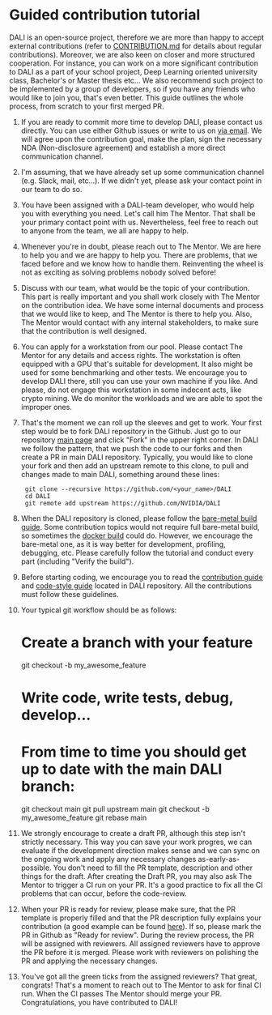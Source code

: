 # Guided contribution tutorial

DALI is an open-source project, therefore we are more than happy to accept external contributions (refer to [CONTRIBUTION.md](https://github.com/NVIDIA/DALI/blob/main/CONTRIBUTING.md) for details about regular contributions). Moreover, we are also keen on closer and more structured cooperation. For instance, you can work on a more significant contribution to DALI as a part of your school project, Deep Learning oriented university class, Bachelor's or Master thesis etc... We also recommend such project to be implemented by a group of developers, so if you have any friends who would like to join you, that's even better. This guide outlines the whole process, from scratch to your first merged PR.

1. If you are ready to commit more time to develop DALI, please contact us directly. You can use either Github issues or write to us on [via email](mailto:dali-team@nvidia.com). We will agree upon the contribution goal, make the plan, sign the necessary NDA (Non-disclosure agreement) and establish a more direct communication channel.
1. I'm assuming, that we have already set up some communication channel (e.g. Slack, mail, etc…). If we didn't yet, please ask your contact point in our team to do so.
1. You have been assigned with a DALI-team developer, who would help you with everything you need. Let's call him The Mentor. That shall be your primary contact point with us. Nevertheless, feel free to reach out to anyone from the team, we all are happy to help.
1. Whenever you're in doubt, please reach out to The Mentor. We are here to help you and we are happy to help you. There are problems, that we faced before and we know how to handle them. Reinventing the wheel is not as exciting as solving problems nobody solved before!
1. Discuss with our team, what would be the topic of your contribution. This part is really important and you shall work closely with The Mentor on the contribution idea. We have some internal documents and process that we would like to keep, and The Mentor is there to help you. Also, The Mentor would contact with any internal stakeholders, to make sure that the contribution is well designed.
1. You can apply for a workstation from our pool. Please contact The Mentor for any details and access rights. The workstation is often equipped with a GPU that's suitable for development. It also might be used for some benchmarking and other tests. We encourage you to develop DALI there, still you can use your own machine if you like. And please, do not engage this workstation in some indecent acts, like crypto mining. We do monitor the workloads and we are able to spot the improper ones.
1. That's the moment we can roll up the sleeves and get to work. Your first step would be to fork DALI repository in the Github. Just go to our repository [main page](https://github.com/NVIDIA/DALI) and click "Fork" in the upper right corner. In DALI we follow the pattern, that we push the code to our forks and then create a PR in main DALI repository. Typically, you would like to clone your fork and then add an upstream remote to this clone, to pull and changes made to main DALI, something around these lines:


        git clone --recursive https://github.com/<your_name>/DALI
        cd DALI
        git remote add upstream https://github.com/NVIDIA/DALI

1. When the DALI repository is cloned, please follow the [bare-metal build guide](https://docs.nvidia.com/deeplearning/dali/main-user-guide/docs/compilation.html#bare-metal-build). Some contribution topics would not require full bare-metal build, so sometimes the [docker build](https://docs.nvidia.com/deeplearning/dali/main-user-guide/docs/compilation.html#using-docker-builder-recommended) could do. However, we encourage the bare-metal one, as it is way better for development, profiling, debugging, etc. Please carefully follow the tutorial and conduct every part (including "Verify the build").
1. Before starting coding, we encourage you to read the [contribution guide](https://github.com/NVIDIA/DALI/blob/main/CONTRIBUTING.md) and [code-style guide](https://github.com/NVIDIA/DALI/blob/main/STYLE_GUIDE.md) located in DALI repository. All the contributions must follow these guidelines.
1. Your typical git workflow should be as follows:


    # Create a branch with your feature
    git checkout -b my_awesome_feature

    # Write code, write tests, debug, develop…

    # From time to time you should get up to date with the main DALI branch:
    git checkout main
    git pull upstream main
    git checkout -b my_awesome_feature
    git rebase main


1. We strongly encourage to create a draft PR, although this step isn't strictly necessary. This way you can save your work progres, we can evaluate if the development direction makes sense and we can sync on the ongoing work and apply any necessary changes as-early-as-possible. You don't need to fill the PR template, description and other things for the draft. After creating the Draft PR, you may also ask The Mentor to trigger a CI run on your PR. It's a good practice to fix all the CI problems that can occur, before the code-review.
1. When your PR is ready for review, please make sure, that the PR template is properly filled and that the PR description fully explains your contribution (a good example can be found [here](https://github.com/NVIDIA/DALI/pull/3557)). If so, please mark the PR in Github as "Ready for review". During the review process, the PR will be assigned with reviewers. All assigned reviewers have to approve the PR before it is merged. Please work with reviewers on polishing the PR and applying the necessary changes.
1. You've got all the green ticks from the assigned reviewers? That great, congrats! That's a moment to reach out to The Mentor to ask for final CI run. When the CI passes The Mentor should merge your PR. Congratulations, you have contributed to DALI!

